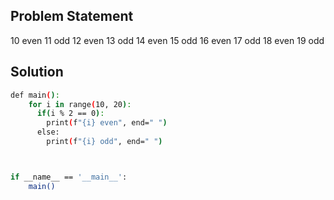 ## Problem Statement

10 even
11 odd
12 even
13 odd
14 even
15 odd
16 even
17 odd
18 even
19 odd

## Solution

```bash
def main():
    for i in range(10, 20):
      if(i % 2 == 0):
        print(f"{i} even", end=" ")
      else:
        print(f"{i} odd", end=" ")



if __name__ == '__main__':
    main()
```

